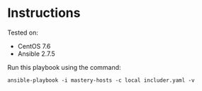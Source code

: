# Instructions

Tested on:
- CentOS 7.6
- Ansible 2.7.5

Run this playbook using the command:

    ansible-playbook -i mastery-hosts -c local includer.yaml -v


